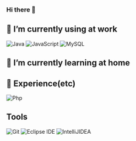 ### Hi there 👋

<!--
**dlawnsdk/dlawnsdk** is a ✨ _special_ ✨ repository because its `README.md` (this file) appears on your GitHub profile.

Here are some ideas to get you started:

- 🔭 I’m currently working on ...
- 🌱 I’m currently learning ...
- 👯 I’m looking to collaborate on ...
- 🤔 I’m looking for help with ...
- 💬 Ask me about ...
- 📫 How to reach me: ...
- 😄 Pronouns: ...
- ⚡ Fun fact: ...
-->

## 🔭 I’m currently using at work
![Java](https://img.shields.io/badge/Java-007396.svg?&style=for-the-badge&logo=JAVA&logoColor=white)
![JavaScript](https://img.shields.io/badge/JavaScript-F7DF1E.svg?&style=for-the-badge&logo=JavaScript&logoColor=white)
![MySQL](https://img.shields.io/badge/MySQL-4479A1.svg?&style=for-the-badge&logo=MySQL&logoColor=white)

## 💪 I’m currently learning at home


## 🌱 Experience(etc)
![Php](https://img.shields.io/badge/PHP-7377AE.svg?&style=for-the-badge&logo=PHP&logoColor=white)

## Tools
![Git](https://img.shields.io/badge/Git-F05032.svg?&style=for-the-badge&logo=Git&logoColor=white)
![Eclipse IDE](https://img.shields.io/badge/Eclipse%20IDE-2C2255.svg?&style=for-the-badge&logo=Eclipse%20IDE&logoColor=white)
![IntelliJIDEA](https://img.shields.io/badge/IntelliJIDEA%20IDE-000000.svg?&style=for-the-badge&logo=IntelliJIDEA&logoColor=white)

